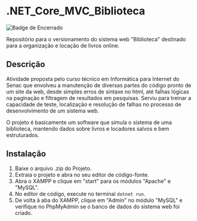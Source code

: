 # .NET_Core_MVC_Biblioteca
![Badge de Encerrado](https://img.shields.io/badge/status-Encerrado-red)

Repositório para o versionamento do sistema web "Biblioteca" destinado para a organização e locação de livros online.

## Descrição
Atividade proposta pelo curso técnico em Informática para Internet do Senac que envolveu a manutenção de diversas partes do código pronto de um site da web, desde simples erros de sintaxe no html, até falhas lógicas na paginação e filtragem de resultados em pesquisas. Serviu para treinar a capacidade de teste, localização e resolução de falhas no processo de desenvolvimento de um sistema web.

O projeto é basicamente um software que simula o sistema de uma biblioteca, mantendo dados sobre livros e locadores salvos e bem estruturados.

## Instalação
1. Baixe o arquivo .zip do Projeto.
2. Extraia o projeto e abra no seu editor de código-fonte.
3. Abra o XAMPP e clique em "start" para os módulos "Apache" e "MySQL".
4. No editor de código, execute no terminal `dotnet run`.
5. De volta à aba do XAMPP, clique em "Admin" no módulo "MySQL" e verifique no PhpMyAdmin se o banco de dados do sistema web foi criado.
